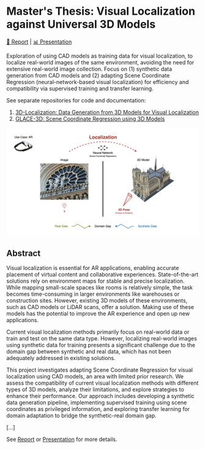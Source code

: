 # Master's Thesis: Visual Localization against Universal 3D Models

[📄 Report](Report.pdf) | [📊 Presentation](Presentation.pdf)

Exploration of using CAD models as training data for visual localization, to localize real-world images of the same environment, avoiding the need for extensive real-world image collection.
Focus on (1) synthetic data generation from CAD models and (2) adapting Scene Coordinate Regression (neural-network-based visual localization) for efficiency and compatibility via supervised training and transfer learning.

See separate repositories for code and documentation:

1. [3D-Localization: Data Generation from 3D Models for Visual Localization](https://github.com/erictubo/3d-localization)
2. [GLACE-3D: Scene Coordinate Regression using 3D Models](https://github.com/erictubo/glace-3d)

![Cover](./visuals/cover.png)

## Abstract

Visual localization is essential for AR applications, enabling accurate placement of virtual content and collaborative experiences. State-of-the-art solutions rely on environment maps for stable and precise localization. While mapping small-scale spaces like rooms is relatively simple, the task becomes time-consuming in larger environments like warehouses or construction sites. However, existing 3D models of these environments, such as CAD models or LiDAR scans, offer a solution. Making use of these models has the potential to improve the AR experience and open up new applications.

Current visual localization methods primarily focus on real-world data or train and test on the same data type. However, localizing real-world images using synthetic data for training presents a significant challenge due to the domain gap between synthetic and real data, which has not been adequately addressed in existing solutions.

This project investigates adapting Scene Coordinate Regression for visual localization using CAD models, an area with limited prior research. We assess the compatibility of current visual localization methods with different types of 3D models, analyze their limitations, and explore strategies to enhance their performance. Our approach includes developing a synthetic data generation pipeline, implementing supervised training using scene coordinates as privileged information, and exploring transfer learning for domain adaptation to bridge the synthetic-real domain gap.

[...]

See [Report](./Report.pdf) or [Presentation](./Presentation.pdf) for more details.